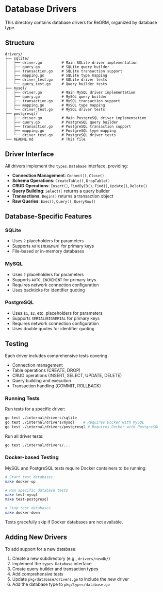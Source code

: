# Database Drivers

This directory contains database drivers for ReORM, organized by database type.

## Structure

```
drivers/
├── sqlite/
│   ├── driver.go         # Main SQLite driver implementation
│   ├── query.go          # SQLite query builder
│   ├── transaction.go    # SQLite transaction support
│   ├── mapping.go        # SQLite type mapping
│   ├── driver_test.go    # SQLite driver tests
│   └── query_test.go     # Query builder tests
├── mysql/
│   ├── driver.go         # Main MySQL driver implementation
│   ├── query.go          # MySQL query builder
│   ├── transaction.go    # MySQL transaction support
│   ├── mapping.go        # MySQL type mapping
│   └── driver_test.go    # MySQL driver tests
├── postgresql/
│   ├── driver.go         # Main PostgreSQL driver implementation
│   ├── query.go          # PostgreSQL query builder
│   ├── transaction.go    # PostgreSQL transaction support
│   ├── mapping.go        # PostgreSQL type mapping
│   └── driver_test.go    # PostgreSQL driver tests
└── README.md             # This file
```

## Driver Interface

All drivers implement the `types.Database` interface, providing:

- **Connection Management**: `Connect()`, `Close()`
- **Schema Operations**: `CreateTable()`, `DropTable()`
- **CRUD Operations**: `Insert()`, `FindByID()`, `Find()`, `Update()`, `Delete()`
- **Query Building**: `Select()` returns a query builder
- **Transactions**: `Begin()` returns a transaction object
- **Raw Queries**: `Exec()`, `Query()`, `QueryRow()`

## Database-Specific Features

### SQLite
- Uses `?` placeholders for parameters
- Supports `AUTOINCREMENT` for primary keys
- File-based or in-memory databases

### MySQL
- Uses `?` placeholders for parameters
- Supports `AUTO_INCREMENT` for primary keys
- Requires network connection configuration
- Uses backticks for identifier quoting

### PostgreSQL
- Uses `$1`, `$2`, etc. placeholders for parameters
- Supports `SERIAL`/`BIGSERIAL` for primary keys
- Requires network connection configuration
- Uses double quotes for identifier quoting

## Testing

Each driver includes comprehensive tests covering:
- Connection management
- Table operations (CREATE, DROP)
- CRUD operations (INSERT, SELECT, UPDATE, DELETE)
- Query building and execution
- Transaction handling (COMMIT, ROLLBACK)

### Running Tests

Run tests for a specific driver:
```bash
go test ./internal/drivers/sqlite
go test ./internal/drivers/mysql    # Requires Docker with MySQL
go test ./internal/drivers/postgresql # Requires Docker with PostgreSQL
```

Run all driver tests:
```bash
go test ./internal/drivers/...
```

### Docker-based Testing

MySQL and PostgreSQL tests require Docker containers to be running:
```bash
# Start test databases
make docker-up

# Run specific database tests
make test-mysql
make test-postgresql

# Stop test databases
make docker-down
```

Tests gracefully skip if Docker databases are not available.

## Adding New Drivers

To add support for a new database:

1. Create a new subdirectory (e.g., `drivers/newdb/`)
2. Implement the `types.Database` interface
3. Create query builder and transaction types
4. Add comprehensive tests
5. Update `pkg/database/drivers.go` to include the new driver
6. Add the database type to `pkg/types/database.go`